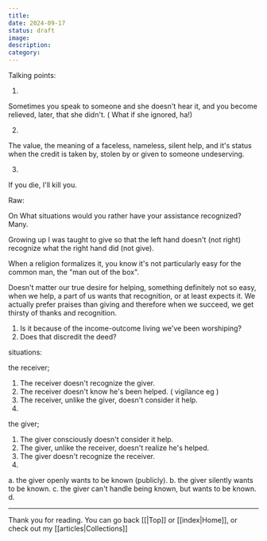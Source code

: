 ```yaml
---
title: 
date: 2024-09-17
status: draft
image: 
description: 
category:
---
```


Talking points:

01.
Sometimes you speak to someone and she doesn't hear it, and you 
become relieved, later, that she didn't. ( What if she ignored, ha!)

02.
The value, the meaning of a faceless, nameless, silent help, 
and it's status when the credit is taken by, stolen by or 
given to someone undeserving.

03.
If you die, I'll kill you.

Raw:

On What situations
would you rather have your assistance recognized? Many.

Growing up I was taught to give so that the left 
hand doesn't (not right) recognize what the right hand did (not give).

When a religion formalizes it, you know it's not particularly
easy for the common man, the "man out of the box".

Doesn't matter our true desire for helping, something definitely
not so easy, when we help, a part of us wants that recognition, 
or at least expects it. We actually prefer praises than giving 
and therefore when we succeed, we get thirsty of thanks and recognition.
 1. Is it because of the income-outcome living we've been worshiping? 
 2. Does that discredit the deed?

situations:

the receiver; 
1. The receiver doesn't recognize the giver.
2. The receiver doesn't know he's been helped. ( vigilance eg )
3. The receiver, unlike the giver, doesn't consider it help.
4. 

the giver;
1. The giver consciously doesn't consider it help.
2. The giver, unlike the receiver, doesn't realize he's helped.
3. The giver doesn't recognize the receiver.
4. 

a. the giver openly wants to be known (publicly). 
b. the giver silently wants to be known.
c. the giver can't handle being known, but wants to be known. 
d. 

















---
Thank you for reading. You can go back [[|Top]] or [[index|Home]], or check out my [[articles|Collections]]
